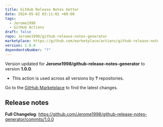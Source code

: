 ```yaml
---
title: GitHub Release Notes Getter
date: 2024-05-02 03:11:02 +00:00
tags:
  - Jerome1998
  - GitHub Actions
draft: false
repo: Jerome1998/github-release-notes-generator
marketplace: https://github.com/marketplace/actions/github-release-notes-getter
version: 1.0.0
dependentsNumber: "?"
---
```



Version updated for **Jerome1998/github-release-notes-generator** to version **1.0.0**.
- This action is used across all versions by **?** repositories.

Go to the [GitHub Marketplace](https://github.com/marketplace/actions/github-release-notes-getter) to find the latest changes.

## Release notes

**Full Changelog**: https://github.com/Jerome1998/github-release-notes-generator/commits/1.0.0
